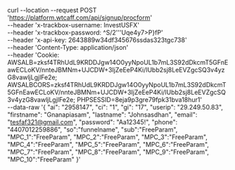 curl --location --request POST 'https://platform.wtcaff.com/api/signup/procform' \
--header 'x-trackbox-username: InvestUSFX' \
--header 'x-trackbox-password: ^S/2'\''Uqe4y7>P}fP' \
--header 'x-api-key: 2643889w34df345676ssdas323tgc738' \
--header 'Content-Type: application/json' \
--header 'Cookie: AWSALB=zksf4TRhUdL9KRDDJgw14O0yyNpoUL1b7mL3S92dDkcmT5GFnEawECLoKV/nnteJBMNm+UJCDW+3IjZeEeP4Ki/lUbb2sj8LeEVZgcSQ3v4yzG8vawljLgjlFe2e; AWSALBCORS=zksf4TRhUdL9KRDDJgw14O0yyNpoUL1b7mL3S92dDkcmT5GFnEawECLoKV/nnteJBMNm+UJCDW+3IjZeEeP4Ki/lUbb2sj8LeEVZgcSQ3v4yzG8vawljLgjlFe2e; PHPSESSID=8eja9p3gre79fpk31bva18hur1' \
--data-raw '{
    "ai": "2958147",
    "ci": "1",
    "gi": "17",
    "userip": "29.249.50.83",
    "firstname": "Gnanapiasam",
    "lastname": "Johnsasdhan",
    "email": "tesfaf321@gmail.com",
    "password": "Aa12345!",
    "phone": "4407012259886",
    "so":"funnelname",
    "sub":"FreeParam",
    "MPC_1":"FreeParam",
    "MPC_2":"FreeParam",
    "MPC_3":"FreeParam",
    "MPC_4":"FreeParam",
    "MPC_5":"FreeParam",
    "MPC_6":"FreeParam",
    "MPC_7":"FreeParam",
    "MPC_8":"FreeParam",
    "MPC_9":"FreeParam",
    "MPC_10":"FreeParam"
}'
